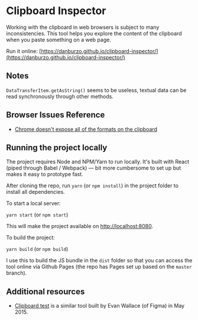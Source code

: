 # Clipboard Inspector

Working with the clipboard in web browsers is subject to many inconsistencies. This tool helps you explore the content of the clipboard when you paste something on a web page.

Run it online: [https://danburzo.github.io/clipboard-inspector/](https://danburzo.github.io/clipboard-inspector/)

## Notes

`DataTransferItem.getAsString()` seems to be useless, textual data can be read synchronously through other methods.

## Browser Issues Reference

* [Chrome doesn't expose all of the formats on the clipboard](https://bugs.chromium.org/p/chromium/issues/detail?id=487266)

## Running the project locally

The project requires Node and NPM/Yarn to run locally. It's built with React (piped through Babel / Webpack) — bit more cumbersome to set up but makes it easy to prototype fast.

After cloning the repo, run `yarn` (or `npm install`) in the project folder to install all dependencies. 

To start a local server:

`yarn start` (or `npm start`)

This will make the project available on [http://localhost:8080](http://localhost:8080).

To build the project:

`yarn build` (or `npm build`)

I use this to build the JS bundle in the `dist` folder so that you can access the tool online via Github Pages (the repo has Pages set up based on the `master` branch).

## Additional resources

* [Clipboard test](http://madebyevan.com/clipboard-test/) is a similar tool built by Evan Wallace (of Figma) in May 2015.